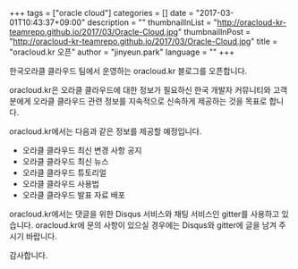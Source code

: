 +++
tags = ["oracle cloud"]
categories = []
date = "2017-03-01T10:43:37+09:00"
description = ""
thumbnailInList = "http://oracloud-kr-teamrepo.github.io/2017/03/Oracle-Cloud.jpg"
thumbnailInPost = "http://oracloud-kr-teamrepo.github.io/2017/03/Oracle-Cloud.jpg"
title = "oracloud.kr 오픈"
author = "jinyeun.park"
language = ""
+++

한국오라클 클라우드 팀에서 운영하는 oracloud.kr 블로그를 오픈합니다.

oracloud.kr은 오라클 클라우드에 대한 정보가 필요하신 한국 개발자 커뮤니티와 고객분에게 오라클 클라우드 관련 정보를 지속적으로 신속하게 제공하는 것을 목표로 합니다.

oracloud.kr에서는 다음과 같은 정보를 제공할 예정입니다.

- 오라클 클라우드 최신 변경 사항 공지
- 오라클 클라우드 최신 뉴스
- 오라클 클라우드 튜토리얼
- 오라클 클라우드 사용법
- 오라클 클라우드 발표 자료 배포

oracloud.kr에서는 댓글을 위한 Disqus 서비스와 채팅 서비스인 gitter를 사용하고 있습니다.
oracloud.kr에 문의 사항이 있으실 경우에는 Disqus와 gitter에 글을 남겨 주시기 바랍니다.

감사합니다.
